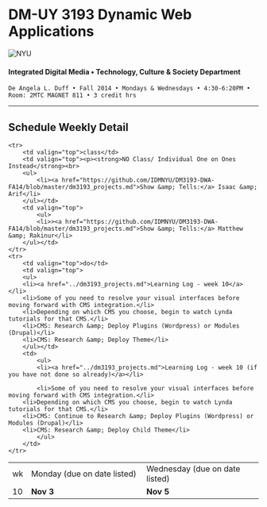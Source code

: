 # DM-UY 3193 Dynamic Web Applications

![NYU](http://ws2.polishedsolid.com/de/nyu_soe_logo.png)
#### Integrated Digital Media • Technology, Culture & Society Department

    De Angela L. Duff • Fall 2014 • Mondays & Wednesdays • 4:30-6:20PM • Room: 2MTC MAGNET 811 • 3 credit hrs

---

## Schedule Weekly Detail

<table>
<tr>
<td>wk</td>
<td>Monday (due on date listed)</td>
<td>Wednesday (due on date listed)</td>
</tr>
<!-- dates -->
    <tr>
        <td valign="top" width="4%">10</td>
        <td valign="top" width="48%"><strong>Nov 3</strong></td>
        <td valign="top" width="48%"><strong>Nov 5</strong></td>
    </tr>

    <tr>
        <td valign="top">class</td>
        <td valign="top"><p><strong>NO Class/ Individual One on Ones Instead</strong><br>
        <ul>
            <li><a href="https://github.com/IDMNYU/DM3193-DWA-FA14/blob/master/dm3193_projects.md">Show &amp; Tells:</a> Isaac &amp; Arif</li>
        </ul></td>
        <td valign="top">
            <ul>
            <li>><a href="https://github.com/IDMNYU/DM3193-DWA-FA14/blob/master/dm3193_projects.md">Show &amp; Tells:</a> Matthew &amp; Rakinur</li>
        </ul></td>
    </tr>
    <tr>
        <td valign="top">do</td>
        <td valign="top">
        <ul>
        <li><a href="../dm3193_projects.md">Learning Log - week 10</a></li>
        <li>Some of you need to resolve your visual interfaces before moving forward with CMS integration.</li>
        <li>Depending on which CMS you choose, begin to watch Lynda tutorials for that CMS.</li>
        <li>CMS: Research &amp; Deploy Plugins (Wordpress) or Modules (Drupal)</li>
        <li>CMS: Research &amp; Deploy Theme</li>
        </ul></td>
        <td>
            <ul>
            <li><a href="../dm3193_projects.md">Learning Log - week 10 (if you have not done so already)</a></li>
           
            <li>Some of you need to resolve your visual interfaces before moving forward with CMS integration.</li>
        <li>Depending on which CMS you choose, begin to watch Lynda tutorials for that CMS.</li>
        <li>CMS: Continue to Research &amp; Deploy Plugins (Wordpress) or Modules (Drupal)</li>
        <li>CMS: Research &amp; Deploy Child Theme</li>
            </ul>
        </td>
    </tr>

</table>